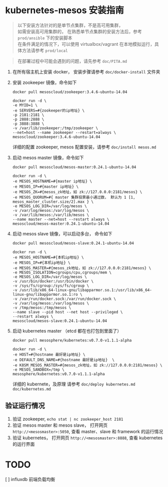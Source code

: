 # kubernetes-mesos 安装指南 #

> 以下安装方法针对的是单节点集群，不是高可用集群，  
> 如需安装高可用集群的， 在熟悉单节点集群的安装方法后，参考 `prod/ansible` 下的安装脚本  
> 在条件满足的情况下，可以使用 virtualbox/vagrant 在本地模拟运行，具体方法请参考 `prod/local`

> 在部署过程中可能会遇到的问题，请先参考 `doc/PITA.md`

1. 在所有宿主机上安装 docker， 安装步骤请参考 `doc/docker-install` 文件夹
2. 安装 zookeeper 镜像，命令如下

    ~~~~~~
    docker pull mesoscloud/zookeeper:3.4.6-ubuntu-14.04
  
    docker run -d \
    -e MYID=1 \
    -e SERVERS=#{zookeeper的ip地址} \
    -p 2181:2181 \
    -p 2888:2888 \
    -p 3888:3888 \
    -v /var/lib/zookeeper:/tmp/zookeeper \
    --net=host --name zookeeper --restart=always \
    mesoscloud/zookeeper:3.4.6-ubuntu-14.04
    ~~~~~~
    详细的配置 zookeeper, mesos 配置安装，请参考 `doc/install mesos.md`
3. 启动 mesos master 镜像，命令如下

    ~~~~~~
    docker pull mesoscloud/mesos-master:0.24.1-ubuntu-14.04
    
    docker run -d \
    -e MESOS_HOSTNAME=#{master ip地址} \
    -e MESOS_IP=#{master ip地址} \
    -e MESOS_ZK=#{mesos_zk地址，如 zk://127.0.0.0:2181/mesos} \
    -e MESOS_QUORUM=#{ master 集群投票最小通过数， 默认为 1 [1, mesos_master_cluster.size/2].max } \
    -e MESOS_LOG_DIR=/var/log/mesos \
    -v /var/log/mesos:/var/log/mesos \
    -v /var/lib/mesos:/var/lib/mesos \
    --name master --net=host --restart always \
    mesoscloud/mesos-master:0.24.1-ubuntu-14.04
    ~~~~~~
4. 启动 mesos slave 镜像，可以启动多台， 命令如下

    ~~~~~~
    docker pull mesoscloud/mesos-slave:0.24.1-ubuntu-14.04

    docker run -d \
    -e MESOS_HOSTNAME=#{本机ip地址} \
    -e MESOS_IP=#{本机ip地址} \
    -e MESOS_MASTER=#{mesos_zk地址，如 zk://127.0.0.0:2181/mesos} \
    -e MESOS_ISOLATION=cgroups/cpu,cgroups/mem \
    -e MESOS_LOG_DIR=/var/log/mesos \
    -v /usr/bin/docker:/usr/bin/docker \
    -v /sys/fs/cgroup:/sys/fs/cgroup \
    -v /usr/lib/x86_64-linux-gnu/libapparmor.so.1:/usr/lib/x86_64-linux-gnu/libapparmor.so.1:ro \
    -v /var/run/docker.sock:/var/run/docker.sock \
    -v /var/log/mesos:/var/log/mesos \
    -v /tmp/mesos:/tmp/mesos \
    --name slave --pid host --net host --privileged \
    --restart always \
    mesoscloud/mesos-slave:0.24.1-ubuntu-14.04
    ~~~~~~
5. 启动 kubernetes master （etcd 都在也打包到里面了）

    ~~~~~~
    docker pull mesosphere/kubernetes:v0.7.0-v1.1.1-alpha
    
    docker run -d \
    -e HOST=#{hostname 最好是ip地址} \
    -e DEFAULT_DNS_NAME=#{hostname 最好是ip地址}  \
    -e K8SM_MESOS_MASTER=#{mesos_zk地址，如 zk://127.0.0.0:2181/mesos} \
    -e MESOS_SANDBOX=/tmp \
    mesosphere/kubernetes:v0.7.0-v1.1.1-alpha
    ~~~~~~
    详细的 kubernete，及原理 请参考 `doc/deploy kubernetes.md` `doc/kubernetes.md`




## 验证运行情况

1. 验证 zookeeper, `echo stat | nc zookeeper_host 2181`
2. 验证 mesos master 和 mesos slave， 打开网页 `http://<mesosmaster>:5050`, 查看 master、slave 和 framework 的运行情况
3. 验证 kubernetes， 打开网页 `http://<mesosmaster>:8888`, 查看 kubernetes 的运行界面

# TODO

[ ] influxdb 前端负载均衡

<!--
apt-get install nfs-common
apt-get install -qq -y linux-image-extra-`uname -r`
sudo apt-get install -y ceph-common ceph-fs-common

kubectl run nginx --image=nginx --server=http://192.168.33.41:8888
kubectl resize --replicas=4 rc rcgame
kubectl expose rc nginx --port=80
kubectl describe services/nginx --server=http://192.168.33.41:8888

library/haproxy:1.6.2
quay.io/coreos/etcd:v2.2.1
zhpooer/podmaster:1.1
zhpooer/kubernetes-mesos:v1.1.3_ubuntu_14
gro/pause

kubectl
kubelet


docker-machine create -d virtualbox \
--engine-storage-driver "aufs" \
--engine-opt dns=223.5.5.5
--engine-insecure-registry "192.168.33.10" \
--engine-registry-mirror "http://192.168.33.10:5000" \
default


zookeeper mesoscloud/zookeeper:3.4.6-ubuntu-14.04
-->

